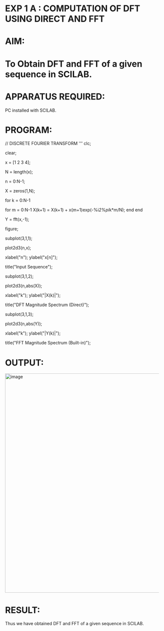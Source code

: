 # EXP 1 A : COMPUTATION OF DFT USING DIRECT AND FFT

# AIM: 

# To Obtain DFT and FFT of a given sequence in SCILAB. 

# APPARATUS REQUIRED: 
PC installed with SCILAB. 

# PROGRAM: 
// DISCRETE FOURIER TRANSFORM 
'''
clc;

clear;

x = [1 2 3 4];

N = length(x);

n = 0:N-1;

X = zeros(1,N);

for k = 0:N-1

  for m = 0:N-1
        X(k+1) = X(k+1) + x(m+1)exp(-%i*2%pi*k*m/N);
    end
end

Y = fft(x,-1);

figure;

subplot(3,1,1);

plot2d3(n,x);

xlabel("n"); ylabel("x[n]");

title("Input Sequence");

subplot(3,1,2);

plot2d3(n,abs(X));

xlabel("k"); ylabel("|X(k)|");

title("DFT Magnitude Spectrum (Direct)");

subplot(3,1,3);

plot2d3(n,abs(Y));

xlabel("k"); ylabel("|Y(k)|");

title("FFT Magnitude Spectrum (Built-in)");

# OUTPUT: 
<img width="767" height="716" alt="image" src="https://github.com/user-attachments/assets/31ff026f-faf9-485c-abf3-59ef7e9635a1" />


# RESULT: 
Thus we have obtained DFT and FFT of a given sequence in SCILAB.
